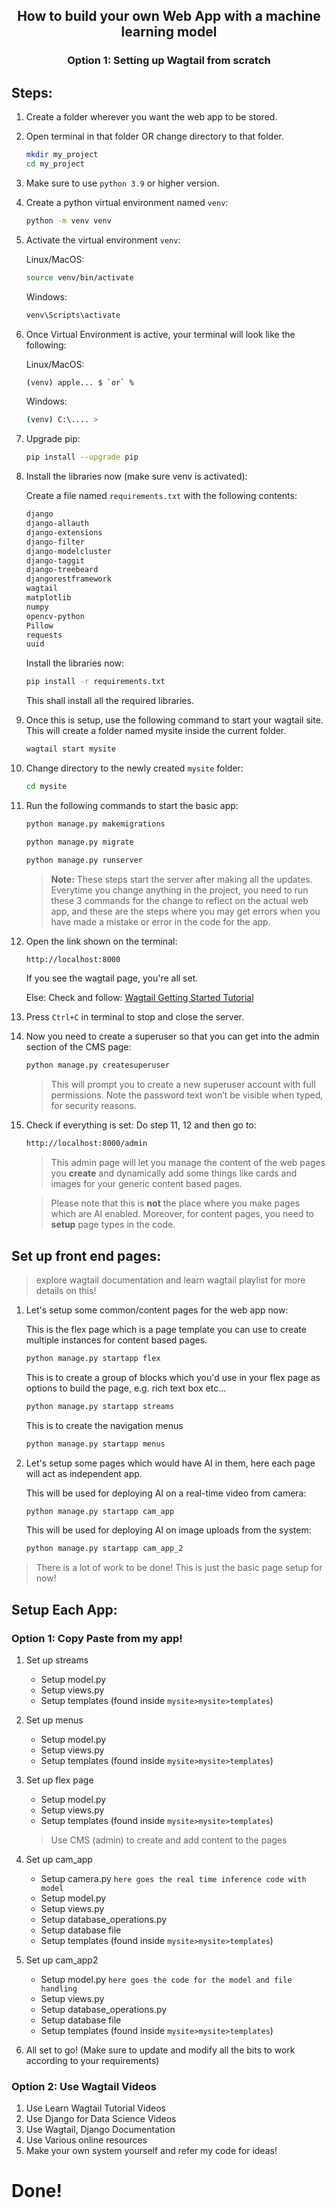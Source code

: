 <div align="center">

<h2 align="center">How to build your own Web App with a machine learning model</h2>
<h3> <strong>Option 1:</strong> Setting up Wagtail from scratch</h3>

</div>

## Steps:
1.	Create a folder wherever you want the web app to be stored. 
2.	Open terminal in that folder OR change directory to that folder.
    ```sh
    mkdir my_project
    cd my_project
    ```
3.	Make sure to use `python 3.9` or higher version.
4. Create a python virtual environment named `venv`:
    ```sh
    python -m venv venv
    ```
5. Activate the virtual environment `venv`:

    Linux/MacOS:
    ```sh
    source venv/bin/activate
    ```
    Windows:
    ```sh
    venv\Scripts\activate
    ```
6. Once Virtual Environment is active, your terminal will look like the following:

    Linux/MacOS:
    ```sh
    (venv) apple... $ `or` %
    ```
    Windows:
    ```sh
    (venv) C:\.... >
    ```
7. Upgrade pip:
    ```sh
    pip install --upgrade pip
    ```
8. Install the libraries now (make sure venv is activated):
    
    Create a file named `requirements.txt` with the following contents:
    ```sh
    django
    django-allauth
    django-extensions
    django-filter
    django-modelcluster
    django-taggit
    django-treebeard
    djangorestframework
    wagtail
    matplotlib
    numpy
    opencv-python
    Pillow
    requests
    uuid
    ```
    Install the libraries now:
    ```sh
    pip install -r requirements.txt
    ```
    This shall install all the required libraries.

9. Once this is setup, use the following command to start your wagtail site. This will create a folder named mysite inside the current folder.

    ```sh
    wagtail start mysite
    ```

10. Change directory to the newly created `mysite` folder:

    ```sh
    cd mysite
    ```

11. Run the following commands to start the basic app:

    ```sh
    python manage.py makemigrations
    ```
    ```sh
    python manage.py migrate
    ```
    ```sh
    python manage.py runserver
    ```
    
    > **Note:** These steps start the server after making all the updates. Everytime you change anything in the project, you need to run these 3 commands for the change to reflect on the actual web app, and these are the steps where you may get errors when you have made a mistake or error in the code for the app.

12. Open the link shown on the terminal:
    ```sh
    http://localhost:8000
    ```

    If you see the wagtail page, you're all set.

    Else: Check and follow: [Wagtail Getting Started Tutorial](https://docs.wagtail.org/en/stable/getting_started/tutorial.html)

13. Press `Ctrl+C` in terminal to stop and close the server.

14. Now you need to create a superuser so that you can get into the admin section of the CMS page:
    ```sh
    python manage.py createsuperuser
    ```
    > This will prompt you to create a new superuser account with full permissions. Note the password text won’t be visible when typed, for security reasons.

15. Check if everything is set:
    Do step 11, 12 and then go to:
    ```sh
    http://localhost:8000/admin
    ```
    >This admin page will let you manage the content of the web pages you **create** and dynamically add some things like cards and images for your generic content based pages.

    >Please note that this is **not** the place where you make pages which are AI enabled. Moreover, for content pages, you need to **setup** page types in the code.


## Set up front end pages: 
> explore wagtail documentation and learn wagtail playlist for more details on this!

1. Let's setup some common/content pages for the web app now:

    This is the flex page which is a page template you can use to create multiple instances for content based pages.
    ```sh
    python manage.py startapp flex
    ```
    This is to create a group of blocks which you'd use in your flex page as options to build the page, e.g. rich text box etc...
    ```sh
    python manage.py startapp streams 
    ```
    This is to create the navigation menus
    ```sh
    python manage.py startapp menus
    ```
    
2. Let's setup some pages which would have AI in them, here each page will act as independent app.

    This will be used for deploying AI on a real-time video from camera:
    ```sh
    python manage.py startapp cam_app 
    ```
    This will be used for deploying AI on image uploads from the system:
    ```sh
    python manage.py startapp cam_app_2
    ```

> There is a lot of work to be done! This is just the basic page setup for now!

## Setup Each App:

### Option 1: Copy Paste from my app!

1. Set up streams
    * Setup model.py
    * Setup views.py
    * Setup templates (found inside `mysite>mysite>templates`)

2. Set up menus
    * Setup model.py
    * Setup views.py
    * Setup templates (found inside `mysite>mysite>templates`)

3. Set up flex page
    * Setup model.py
    * Setup views.py
    * Setup templates (found inside `mysite>mysite>templates`)
    > Use CMS (admin) to create and add content to the pages

4. Set up cam_app
    * Setup camera.py `here goes the real time inference code with model`
    * Setup model.py
    * Setup views.py
    * Setup database_operations.py
    * Setup database file
    * Setup templates (found inside `mysite>mysite>templates`)

5. Set up cam_app2
    * Setup model.py `here goes the code for the model and file handling`
    * Setup views.py
    * Setup database_operations.py
    * Setup database file
    * Setup templates (found inside `mysite>mysite>templates`)

6. All set to go! (Make sure to update and modify all the bits to work according to your requirements)

### Option 2: Use Wagtail Videos
1. Use Learn Wagtail Tutorial Videos
2. Use Django for Data Science Videos
3. Use Wagtail, Django Documentation
4. Use Various online resources
5. Make your own system yourself and refer my code for ideas!


# Done!